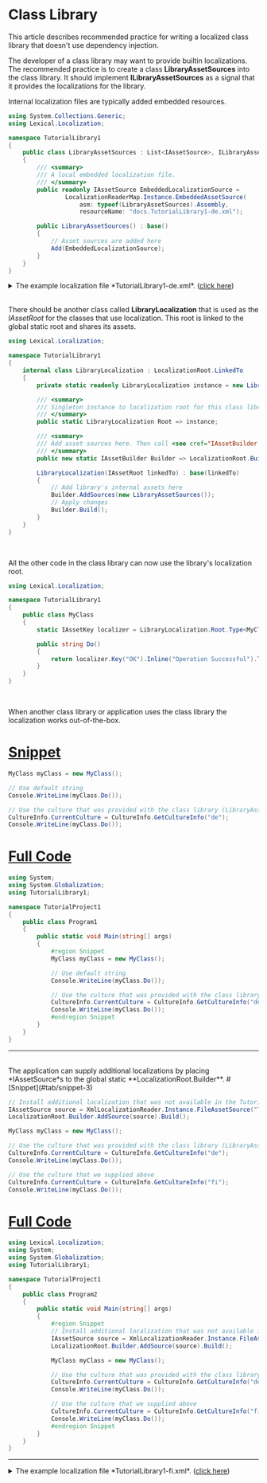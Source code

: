 # Class Library

This article describes recommended practice for writing a localized class library that doesn't use dependency injection.

The developer of a class library may want to provide builtin localizations. 
The recommended practice is to create a class **LibraryAssetSources** into the class library.
It should implement **ILibraryAssetSources** as a signal that it provides the localizations for the library.

Internal localization files are typically added embedded resources.

```csharp
using System.Collections.Generic;
using Lexical.Localization;

namespace TutorialLibrary1
{
    public class LibraryAssetSources : List<IAssetSource>, ILibraryAssetSources
    {
        /// <summary>
        /// A local embedded localization file.
        /// </summary>
        public readonly IAssetSource EmbeddedLocalizationSource = 
                LocalizationReaderMap.Instance.EmbeddedAssetSource(
                    asm: typeof(LibraryAssetSources).Assembly,
                    resourceName: "docs.TutorialLibrary1-de.xml");

        public LibraryAssetSources() : base()
        {
            // Asset sources are added here
            Add(EmbeddedLocalizationSource);
        }
    }
}

```
<details>
  <summary>The example localization file *TutorialLibrary1-de.xml*.  (<u>click here</u>)</summary>

```xml
<?xml version="1.0" encoding="UTF-8"?>
<Localization xmlns:Culture="urn:lexical.fi:Culture"
              xmlns:Type="urn:lexical.fi:Type"
              xmlns:Key="urn:lexical.fi:Key"
              xmlns="urn:lexical.fi">

  <!-- Example: Localization string for Culture "de" -->
  <Type:TutorialLibrary1.MyClass Culture="de">
    <Key:OK>Erfolgreich!</Key:OK>
  </Type:TutorialLibrary1.MyClass>

</Localization>

```
</details>
<br/>

There should be another class called **LibraryLocalization** that is used as the *IAssetRoot* for the classes that use localization.
This root is linked to the global static root and shares its assets.

```csharp
using Lexical.Localization;

namespace TutorialLibrary1
{
    internal class LibraryLocalization : LocalizationRoot.LinkedTo
    {
        private static readonly LibraryLocalization instance = new LibraryLocalization(LocalizationRoot.Global);

        /// <summary>
        /// Singleton instance to localization root for this class library.
        /// </summary>
        public static LibraryLocalization Root => instance;

        /// <summary>
        /// Add asset sources here. Then call <see cref="IAssetBuilder.Build"/> to make effective.
        /// </summary>
        public new static IAssetBuilder Builder => LocalizationRoot.Builder;

        LibraryLocalization(IAssetRoot linkedTo) : base(linkedTo)
        {
            // Add library's internal assets here
            Builder.AddSources(new LibraryAssetSources());
            // Apply changes
            Builder.Build();
        }
    }
}

```
<br/> 

All the other code in the class library can now use the library's localization root.

```csharp
using Lexical.Localization;

namespace TutorialLibrary1
{
    public class MyClass
    {
        static IAssetKey localizer = LibraryLocalization.Root.Type<MyClass>();

        public string Do()
        {
            return localizer.Key("OK").Inline("Operation Successful").ToString();
        }
    }
}

```
<br/>

When another class library or application uses the class library the localization works out-of-the-box.
# [Snippet](#tab/snippet-2)

```csharp
MyClass myClass = new MyClass();

// Use default string
Console.WriteLine(myClass.Do());

// Use the culture that was provided with the class library (LibraryAssetSources)
CultureInfo.CurrentCulture = CultureInfo.GetCultureInfo("de");
Console.WriteLine(myClass.Do());
```
# [Full Code](#tab/full-2)

```csharp
using System;
using System.Globalization;
using TutorialLibrary1;

namespace TutorialProject1
{
    public class Program1
    {
        public static void Main(string[] args)
        {
            #region Snippet
            MyClass myClass = new MyClass();

            // Use default string
            Console.WriteLine(myClass.Do());

            // Use the culture that was provided with the class library (LibraryAssetSources)
            CultureInfo.CurrentCulture = CultureInfo.GetCultureInfo("de");
            Console.WriteLine(myClass.Do());
            #endregion Snippet
        }
    }
}

```
***

<br/>
The application can supply additional localizations by placing *IAssetSource*s to the global static **LocalizationRoot.Builder**.
# [Snippet](#tab/snippet-3)

```csharp
// Install additional localization that was not available in the TutorialLibrary
IAssetSource source = XmlLocalizationReader.Instance.FileAssetSource("TutorialLibrary1-fi.xml");
LocalizationRoot.Builder.AddSource(source).Build();

MyClass myClass = new MyClass();

// Use the culture that was provided with the class library (LibraryAssetSources)
CultureInfo.CurrentCulture = CultureInfo.GetCultureInfo("de");
Console.WriteLine(myClass.Do());

// Use the culture that we supplied above
CultureInfo.CurrentCulture = CultureInfo.GetCultureInfo("fi");
Console.WriteLine(myClass.Do());
```
# [Full Code](#tab/full-3)

```csharp
using Lexical.Localization;
using System;
using System.Globalization;
using TutorialLibrary1;

namespace TutorialProject1
{
    public class Program2
    {
        public static void Main(string[] args)
        {
            #region Snippet
            // Install additional localization that was not available in the TutorialLibrary
            IAssetSource source = XmlLocalizationReader.Instance.FileAssetSource("TutorialLibrary1-fi.xml");
            LocalizationRoot.Builder.AddSource(source).Build();

            MyClass myClass = new MyClass();

            // Use the culture that was provided with the class library (LibraryAssetSources)
            CultureInfo.CurrentCulture = CultureInfo.GetCultureInfo("de");
            Console.WriteLine(myClass.Do());

            // Use the culture that we supplied above
            CultureInfo.CurrentCulture = CultureInfo.GetCultureInfo("fi");
            Console.WriteLine(myClass.Do());
            #endregion Snippet
        }
    }
}

```
***

<details>
  <summary>The example localization file *TutorialLibrary1-fi.xml*.  (<u>click here</u>)</summary>

```xml
<?xml version="1.0" encoding="UTF-8"?>
<Localization xmlns:Culture="urn:lexical.fi:Culture"
              xmlns:Type="urn:lexical.fi:Type"
              xmlns:Key="urn:lexical.fi:Key"
              xmlns="urn:lexical.fi">

  <!-- Example: Localization string for Culture "fi" -->
  <Type:TutorialLibrary1.MyClass Culture="fi">
    <Key:OK>Toiminto onnistui!</Key:OK>
  </Type:TutorialLibrary1.MyClass>

</Localization>

```
</details>
<br/>
